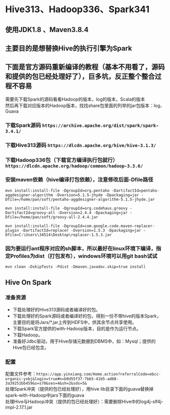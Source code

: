 # Hive313、Hadoop336、Spark341
## 使用JDK1.8 、Maven3.8.4
## 主要目的是想替换Hive的执行引擎为Spark
## 下面是官方源码重新编译的教程（基本不用看了，源码和提供的包已经处理好了），巨多坑，反正整个整合过程不容易
需要先下载Spark的源码看看Hadoop的版本，log的版本，Scala的版本   
然后再下载对应版本的Hadoop版本，找找share包里面的列举的jar包版本：log、Guava

### 下载Spark源码 `https://archive.apache.org/dist/spark/spark-3.4.1/`
### 下载Hive313源码 `https://dlcdn.apache.org/hive/hive-3.1.3/`
### 下载Hadoop336包（下载官方编译执行包就行） `https://dlcdn.apache.org/hadoop/common/hadoop-3.3.6/`

### 安装maven依赖（hive编译打包依赖），注意修改后面-Dfile路径
```
mvn install:install-file -DgroupId=org.pentaho -DartifactId=pentaho-aggdesigner-algorithm -Dversion=5.1.5-jhyde -Dpackaging=jar -Dfile=/home/pan/soft/pentaho-aggdesigner-algorithm-5.1.5-jhyde.jar

mvn install:install-file -DgroupId=org.codehaus.groovy -DartifactId=groovy-all -Dversion=2.4.4 -Dpackaging=jar -Dfile=/home/pan/soft/groovy-all-2.4.4.jar

mvn install:install-file -DgroupId=com.google.code.maven-replacer-plugin -DartifactId=replacer -Dversion=1.5.3 -Dpackaging=jar -Dfile=C:\Users\34514\Desktop\replacer-1.5.3.jar
```

### 因为要运行ant程序对应的sh脚本，所以最好在linux环境下编译，指定Profiles为dist（打包发布），windows环境可以用git bash试试
```
mvn clean -DskipTests -Pdist -Dmaven.javadoc.skip=true install
```

## Hive On Spark
### 准备资源
* 下载处理好的Hive313源码或者编译好的包。
* 下载处理好的Spark源码或者编译好的包，得到一份不带hive的版本Spark，主要目的是将Jars/*.jar上传到HDFS中，供其余节点共享使用。
* 下载Spark官方提供的with-Hadoop版本，目的是作为运行节点。
* 下载Hadoop。
* 准备好Jdbc驱动，用于Hive存储元数据到DBMS中，如：Mysql；提供的Hive包已经包含。
### 配置
配置文件参考：`https://app.yinxiang.com/Home.action?referralCode=ebcc-organic-yxbj&login=true#n=b9d55f37-7bb5-41b5-ad68-3a39251bb459&s=s70&ses=4&sh=2&sds=5&`   
处理Spark冲突（提供的包已经处理好），用hive lib目录下面的guava替换掉spark-with-Hadoop中jars下面的guava   
处理Hive与Hadoop冲突（提供的包已经处理好）：需要删除Hive中的log4j-slf4j-impl-2.17.1.jar
